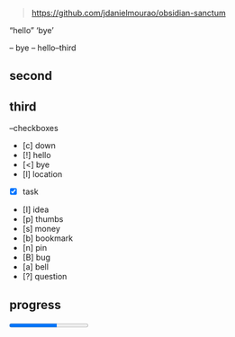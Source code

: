 >  https://github.com/jdanielmourao/obsidian-sanctum 


“hello”
‘bye’

– bye
– hello–third
## second 

## third

–checkboxes

- [c]  down
- [!]  hello
- [<] bye
- [l] location
- [X] task
- [I] idea
- [p] thumbs
- [s] money
- [b] bookmark
- [n] pin
- [B] bug
- [a] bell
- [?] question

## progress

<progress value="6" max="10"></progress>